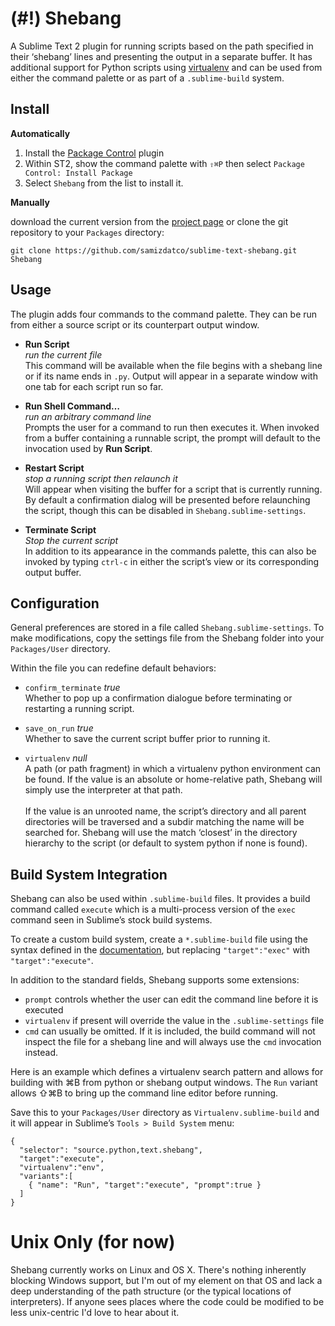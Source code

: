 (#!) Shebang
============

A Sublime Text 2 plugin for running scripts based on the path specified in their ‘shebang’ lines and presenting the output in a separate buffer. It has additional support for Python
scripts using [virtualenv][0] and can be used from either the command palette or as part of 
a `.sublime-build` system.

Install
-------

**Automatically**

 1. Install the [Package Control][1] plugin
 2. Within ST2, show the command palette with `⇧⌘P` then select `Package Control: Install Package`
 3. Select `Shebang` from the list to install it.

**Manually**

download the current version from the [project page][2] or clone the git repository to your `Packages` directory:

    git clone https://github.com/samizdatco/sublime-text-shebang.git Shebang

Usage
-----

The plugin adds four commands to the command palette. They can be run from either a source script or its counterpart output window.

 - **Run Script**  
   *run the current file*  
 This command will be available when the file begins with a shebang line or if its name ends in `.py`. Output will appear in a separate window with one tab for each script run so far.

 - **Run Shell Command…**  
   *run an arbitrary command line*  
 Prompts the user for a command to run then executes it. When invoked from a buffer containing a runnable script, the prompt will default to the invocation used by **Run Script**.

 - **Restart Script**  
   *stop a running script then relaunch it*  
Will appear when visiting the buffer for a script that is currently running. By default
a confirmation dialog will be presented before relaunching the script, though this can be
disabled in `Shebang.sublime-settings`.

 - **Terminate Script**  
   *Stop the current script*  
In addition to its appearance in the commands palette, this can also be invoked by typing
`ctrl-c` in either the script’s view or its corresponding output buffer. 

Configuration
-------------

General preferences are stored in a file called `Shebang.sublime-settings`. To make modifications, copy the settings file from the Shebang folder into your `Packages/User` directory.

Within the file you can redefine default behaviors:

 - `confirm_terminate` *true*  
 Whether to pop up a confirmation dialogue before terminating or restarting a running script.

 - `save_on_run` *true*  
Whether to save the current script buffer prior to running it.

 - `virtualenv` *null*  
A path (or path fragment) in which a virtualenv python environment can be found. If the value is an absolute or home-relative path, Shebang will simply use the interpreter at that path.  
​  
If the value is an unrooted name, the script’s directory and all parent directories will be traversed and a subdir matching the name will be searched for. Shebang will use the match ‘closest’ in the directory hierarchy to the script (or default to system python if none is found).


Build System Integration
------------------------

Shebang can also be used within `.sublime-build` files. It provides a build command called `execute` which is a multi-process version of the `exec` command seen in Sublime’s stock build systems.

To create a custom build system, create a `*.sublime-build` file using the syntax defined in the [documentation][3], but replacing `"target":"exec"` with `"target":"execute"`. 

In addition to the standard fields, Shebang supports some extensions: 

 - `prompt` controls whether the user can edit the command line before it is executed
 - `virtualenv` if present will override the value in the `.sublime-settings` file
 - `cmd` can usually be omitted. If it is included, the build command will not inspect the file for a shebang line and will always use the `cmd` invocation instead.

Here is an example which defines a virtualenv search pattern and allows for building with
⌘B from python or shebang output windows. The `Run` variant allows ⇧⌘B to bring up the command line editor before running. 

Save this to your `Packages/User` directory as `Virtualenv.sublime-build` and it will appear in Sublime’s `Tools > Build System` menu:

    {
      "selector": "source.python,text.shebang",
      "target":"execute",
      "virtualenv":"env",
      "variants":[
        { "name": "Run", "target":"execute", "prompt":true }
      ] 
    }

Unix Only (for now)
===================

Shebang currently works on Linux and OS X. There's nothing inherently blocking Windows support, but I'm out of my element on that OS and lack a deep understanding of the path structure (or the typical locations of interpreters). If anyone sees places where the code could be modified to be less unix-centric I'd love to hear about it.

[0]: http://www.virtualenv.org/en/latest/index.html
[1]: http://wbond.net/sublime_packages/package_control
[2]: https://github.com/samizdatco/sublime-text-shebang
[3]: http://docs.sublimetext.info/en/latest/file_processing/build_systems.html

